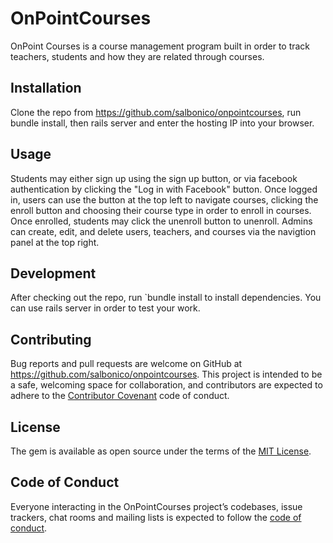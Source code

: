 # OnPointCourses

OnPoint Courses is a course management program built in order to track teachers, students and how they are related through courses.

## Installation
Clone the repo from https://github.com/salbonico/onpointcourses, run bundle install, then rails server and enter the hosting IP into your browser.


## Usage
 Students may either sign up using the sign up button, or via facebook authentication by clicking the "Log in with Facebook" button. Once logged in, users can use the button at the top left to navigate courses, clicking the enroll button and choosing their course type in order to enroll in courses. Once enrolled, students may click the unenroll button to unenroll. Admins can create, edit, and delete users, teachers, and courses via the navigtion panel at the top right.

## Development

After checking out the repo, run `bundle install to install dependencies. You can use rails server in order to test your work. 


## Contributing

Bug reports and pull requests are welcome on GitHub at https://github.com/salbonico/onpointcourses. This project is intended to be a safe, welcoming space for collaboration, and contributors are expected to adhere to the [Contributor Covenant](http://contributor-covenant.org) code of conduct.

## License

The gem is available as open source under the terms of the [MIT License](https://opensource.org/licenses/MIT).

## Code of Conduct

Everyone interacting in the OnPointCourses project’s codebases, issue trackers, chat rooms and mailing lists is expected to follow the [code of conduct](https://github.com/salbonico/onpointcourses/blob/master/CODE_OF_CONDUCT.md).
